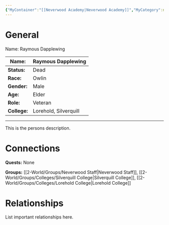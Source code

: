 ```yaml
---
{"MyContainer":"[[Neverwood Academy|Neverwood Academy]]","MyCategory":null,"image":"Template_Person_Placeholder.png","tags":["Category/People"],"obsidianUIMode":"preview","aliases":null,"NoteStatus":"❓","char_status":"Dead","char_race":"Owlin","char_gender":"Male","char_role":"Veteran","char_college":"Lorehold","char_items":null,"char_age":"Elder","parents":null,"children":null,"enemies":null,"allies":null,"siblings":null,"partner":null,"Connected_Quests":[],"Connected_Groups":["[[2-World/Groups/Neverwood Staff.md|Neverwood Staff]]","[[Silverquill College|Silverquill College]]","[[Lorehold College|Lorehold College]]"],"dg-publish":true,"dg-path":"World/People/Staff/Raymous Dapplewing.md","permalink":"/world/people/staff/raymous-dapplewing/","dgPassFrontmatter":true,"updated":"2025-10-03T19:16:04.000+01:00"}
---
```



# General

Name: Raymous Dapplewing


| Name:        | Raymous Dapplewing    |
| ------------ | --------------------- |
| **Status:**  | Dead                  |
| **Race:**    | Owlin                 |
| **Gender:**  | Male                  |
| **Age:**     | Elder                 |
| **Role:**    | Veteran               |
| **College:** | Lorehold, Silverquill |


---

This is the persons description. 


# Connections


**Quests:** None 

**Groups:** [[2-World/Groups/Neverwood Staff\|Neverwood Staff]], [[2-World/Groups/Colleges/Silverquill College\|Silverquill College]], [[2-World/Groups/Colleges/Lorehold College\|Lorehold College]]

# Relationships

List important relationships here. 




